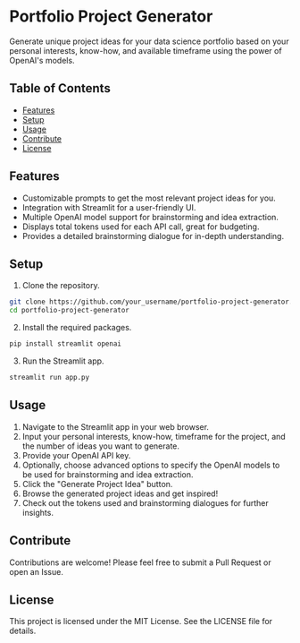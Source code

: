 # Portfolio Project Generator

Generate unique project ideas for your data science portfolio based on your personal interests, know-how, and available timeframe using the power of OpenAI's models.

## Table of Contents

- [Features](#features)
- [Setup](#setup)
- [Usage](#usage)
- [Contribute](#contribute)
- [License](#license)

## Features

- Customizable prompts to get the most relevant project ideas for you.
- Integration with Streamlit for a user-friendly UI.
- Multiple OpenAI model support for brainstorming and idea extraction.
- Displays total tokens used for each API call, great for budgeting.
- Provides a detailed brainstorming dialogue for in-depth understanding.

## Setup

1. Clone the repository.

```bash
git clone https://github.com/your_username/portfolio-project-generator.git
cd portfolio-project-generator
```

2. Install the required packages.

```bash
pip install streamlit openai
```

3. Run the Streamlit app.

```bash
streamlit run app.py
```

## Usage

1. Navigate to the Streamlit app in your web browser.
2. Input your personal interests, know-how, timeframe for the project, and the number of ideas you want to generate.
3. Provide your OpenAI API key.
4. Optionally, choose advanced options to specify the OpenAI models to be used for brainstorming and idea extraction.
5. Click the "Generate Project Idea" button.
6. Browse the generated project ideas and get inspired!
7. Check out the tokens used and brainstorming dialogues for further insights.

## Contribute

Contributions are welcome! Please feel free to submit a Pull Request or open an Issue.

## License

This project is licensed under the MIT License. See the LICENSE file for details.
